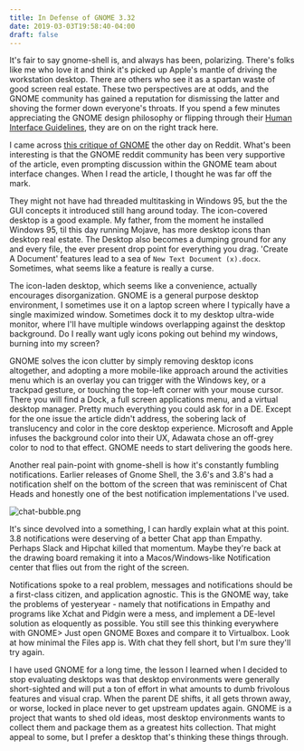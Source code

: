 ```yaml
---
title: In Defense of GNOME 3.32
date: 2019-03-03T19:58:40-04:00
draft: false
---
```


It's fair to say gnome-shell is, and always has been, polarizing. There's folks like me who love it and think it's picked up Apple's mantle of driving the workstation desktop. There are others who see it as a spartan waste of good screen real estate. These two perspectives are at odds, and the GNOME community has gained a reputation for dismissing the latter and shoving the former down everyone's throats. If you spend a few minutes appreciating the GNOME design philosophy or flipping through their [Human Interface Guidelines](https://developer.gnome.org/hig/stable/), they are on on the right track here.  

I came across [this critique of GNOME](https://jatan.tech/2019/05/01/gnome-3-32-is-awesome-but-still-has-key-areas-for-improvements/) the other day on Reddit. What's been interesting is that the GNOME reddit community has been very supportive of the article, even prompting discussion within the GNOME team about interface changes. When I read the article, I thought he was far off the mark. 

They might not have had threaded multitasking in Windows 95, but the the GUI concepts it introduced still hang around today. The icon-covered desktop is a good example. My father, from the moment he installed Windows 95, til this day running Mojave, has more desktop icons than desktop real estate. The Desktop also becomes a dumping ground for any and every file, the ever present drop point for everything you drag. 'Create A Document' features lead to a sea of `New Text Document (x).docx`. Sometimes, what seems like a feature is really a curse. 

The icon-laden desktop, which seems like a convenience, actually encourages disorganization. GNOME is a general purpose desktop environment, I sometimes use it on a laptop screen where I typically have a single maximized window. Sometimes dock it to my desktop ultra-wide monitor, where I'll have multiple windows overlapping against the desktop background. Do I really want ugly icons poking out behind my windows, burning into my screen? 

GNOME solves the icon clutter by simply removing desktop icons altogether, and adopting a more mobile-like approach around the activities menu which is an overlay you can trigger with the Windows key, or a trackpad gesture, or touching the top-left corner with your mouse cursor. There you will find a Dock, a full screen applications menu, and a virtual desktop manager. Pretty much everything you could ask for in a DE. Except for the one issue the article didn't address, the sobering lack of translucency and color in the core desktop experience. Microsoft and Apple infuses the background color into their UX, Adawata chose an off-grey color to nod to that effect. GNOME needs to start delivering the goods here.

Another real pain-point with gnome-shell is how it's constantly fumbling notifications. Earlier releases of Gnome Shell, the 3.6's and  3.8's had a notification shelf on the bottom of the screen that was reminiscent 
of Chat Heads and honestly one of the best notification implementations I've used. 

![chat-bubble.png]({{site.baseurl}}assets/posts/chat-bubble.png)

It's since devolved into a something, I can hardly explain what at this point. 3.8 notifications were deserving of a better Chat app than Empathy. Perhaps Slack and Hipchat killed that momentum. Maybe they're back at the drawing board remaking it into a Macos/Windows-like Notification center that flies out from the right of the screen. 

Notifications spoke to a real problem, messages and notifications should be a first-class citizen, and application agnostic. This is the GNOME way, take the problems of yesteryear - namely that notifications in Empathy and programs like Xchat and Pidgin were a mess, and implement a DE-level solution as eloquently as possible. You still see this thinking everywhere with GNOME> Just open GNOME Boxes and compare it to Virtualbox. Look at how minimal the Files app is. With chat they fell short, but I'm sure they'll try again.

I have used GNOME for a long time, the lesson I learned when I decided to stop evaluating desktops was that desktop environments were generally short-sighted and will put a ton of effort in what amounts to dumb frivolous features and visual crap. When the parent DE shifts, it all gets thrown away, or worse, locked in place never to get upstream updates again. GNOME is a project that wants to shed old ideas, most desktop environments wants to collect them and package them as a greatest hits collection. That might appeal to some, but I prefer a desktop that's thinking these things through.
